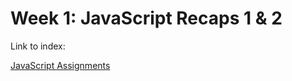 # Week 1: JavaScript Recaps 1 & 2
Link to index:

[JavaScript Assignments](https://users.metropolia.fi/~onnikiv/Web-Sovelluskehitys/Week-1/Javascript/)
